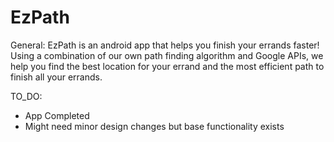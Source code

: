 # EzPath

General:
  EzPath is an android app that helps you finish your errands faster! Using a combination of our own path finding algorithm and Google APIs, we help you find the best location for your errand and the most efficient path to finish all your errands. 

TO_DO:
  - App Completed
  - Might need minor design changes but base functionality exists

